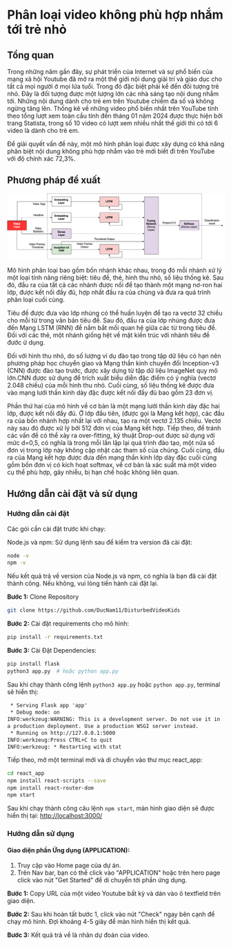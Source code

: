 # Phân loại video không phù hợp nhắm tới trẻ nhỏ

## Tổng quan
Trong những năm gần đây, sự phát triển của Internet và sự phổ biến của mạng xã hội Youtube đã mở ra một thế giới nội dung giải trí và giáo dục cho tất cả mọi người ở mọi lứa tuổi. Trong đó đặc biệt phải kể đến đối tượng trẻ nhỏ. Đây là đối tượng được một lượng lớn các nhà sáng tạo nội dung nhắm tới. Những nội dung dành cho trẻ em trên Youtube chiếm đa số và không ngừng tăng lên. Thống kê về những video phổ biến nhất trên YouTube tính theo tổng lượt xem toàn cầu tính đến tháng 01 năm 2024 được thực hiện bởi trang Statista, trong số 10 video có lượt xem nhiều nhất thế giới thì có tới 6 video là dành cho trẻ em. 

Để giải quyết vấn đề này, một mô hình phân loại được xây dựng có khả năng phân biệt nội dung không phù hợp nhắm vào trẻ mới biết đi trên YouTube với độ chính xác 72,3%.

## Phương pháp đề xuất
![Model Architecture Diagram](https://github.com/DucNam11/DisturbedVideoKids/blob/master/model_architecture.png)

Mô hình phân loại bao gồm bốn nhánh khác nhau, trong đó mỗi nhánh xử lý một loại tính năng riêng biệt: tiêu đề, thẻ, hình thu nhỏ, số liệu thống kê. Sau đó, đầu ra của tất cả các nhánh được nối để tạo thành một mạng nơ-ron hai lớp, được kết nối đầy đủ, hợp nhất đầu ra của chúng và đưa ra quá trình phân loại cuối cùng.

Tiêu đề được đưa vào lớp nhúng có thể huấn luyện để tạo ra vectơ 32 chiều cho mỗi từ trong văn bản tiêu đề. Sau đó, đầu ra của lớp nhúng được đưa đến Mạng LSTM (RNN) để nắm bắt mối quan hệ giữa các từ trong tiêu đề. Đối với các thẻ, một nhánh giống hệt về mặt kiến ​​trúc với nhánh tiêu đề đước ử dụng.

Đối với hình thu nhỏ, do số lượng ví dụ đào tạo trong tập dữ liệu có hạn nên phương pháp học chuyển giao và Mạng thần kinh chuyển đổi Inception-v3 (CNN) được đào tạo trước, được xây dựng từ tập dữ liệu ImageNet quy mô lớn.CNN được sử dụng để trích xuất biểu diễn đặc điểm có ý nghĩa (vectơ 2.048 chiều) của mỗi hình thu nhỏ. Cuối cùng, số liệu thống kê được đưa vào mạng lưới thần kinh dày đặc được kết nối đầy đủ bao gồm 23 đơn vị.

Phần thứ hai của mô hình về cơ bản là một mạng lưới thần kinh dày đặc hai lớp, được kết nối đầy đủ. Ở lớp đầu tiên, (được gọi là Mạng kết hợp), các đầu ra của bốn nhánh hợp nhất lại với nhau, tạo ra một vectơ 2.135 chiều. Vectơ này sau đó được xử lý bởi 512 đơn vị của Mạng kết hợp. Tiếp theo, để tránh các vấn đề có thể xảy ra over-fitting, kỹ thuật Drop-out được sử dụng với mức d=0,5, có nghĩa là trong mỗi lần lặp lại quá trình đào tạo, một nửa số đơn vị trong lớp này không cập nhật các tham số của chúng. Cuối cùng, đầu ra của Mạng kết hợp được đưa đến mạng thần kinh lớp dày đặc cuối cùng gồm bốn đơn vị có kích hoạt softmax, về cơ bản là xác suất mà một video cụ thể phù hợp, gây nhiễu, bị hạn chế hoặc không liên quan.

## Hướng dẫn cài đặt và sử dụng

### Hướng dẫn cài đặt

Các gói cần cài đặt trước khi chạy:

Node.js và npm: Sử dụng lệnh sau để kiểm tra version đã cài đặt:

```bash
node -v
npm -v
```

Nếu kết quả trả về version của Node.js và npm, có nghĩa là bạn đã cài đặt thành công. Nếu không, vui lòng tiến hành cài đặt lại.

**Bước 1:** Clone Repository

```bash
git clone https://github.com/DucNam11/DisturbedVideoKids
```

**Bước 2:** Cài đặt requirements cho mô hình:

```bash
pip install -r requirements.txt
```

**Bước 3:** Cài Đặt Dependencies:

```bash
pip install flask
python3 app.py  # hoặc python app.py
```

Sau khi chạy thành công lệnh `python3 app.py` hoặc `python app.py`, terminal sẽ hiển thị:

```vbnet
 * Serving Flask app 'app'
 * Debug mode: on
INFO:werkzeug:WARNING: This is a development server. Do not use it in a production deployment. Use a production WSGI server instead.
 * Running on http://127.0.0.1:5000
INFO:werkzeug:Press CTRL+C to quit
INFO:werkzeug: * Restarting with stat
```

Tiếp theo, mở một terminal mới và di chuyển vào thư mục react_app:

```bash
cd react_app
npm install react-scripts --save
npm install react-router-dom
npm start
```

Sau khi chạy thành công câu lệnh `npm start`, màn hình giao diện sẽ được hiển thị tại: [http://localhost:3000/](http://localhost:3000/)

### Hướng dẫn sử dụng

#### Giao diện phần Ứng dụng (APPLICATION):

1. Truy cập vào Home page của dự án.
2. Trên Nav bar, bạn có thể click vào "APPLICATION" hoặc trên hero page click vào nút "Get Started" để di chuyển tới phần ứng dụng.

**Bước 1:** Copy URL của một video Youtube bất kỳ và dán vào ô textfield trên giao diện.

**Bước 2:** Sau khi hoàn tất bước 1, click vào nút "Check" ngay bên cạnh để chạy mô hình. Đợi khoảng 4-5 giây để màn hình hiển thị kết quả.

**Bước 3:** Kết quả trả về là nhãn dự đoán của video.
